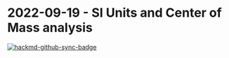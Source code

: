 # 2022-09-19 - SI Units and Center of Mass analysis

[![hackmd-github-sync-badge](https://hackmd.io/PH-s41L0SqyR9wKGVxoYbA/badge)](https://hackmd.io/PH-s41L0SqyR9wKGVxoYbA)


